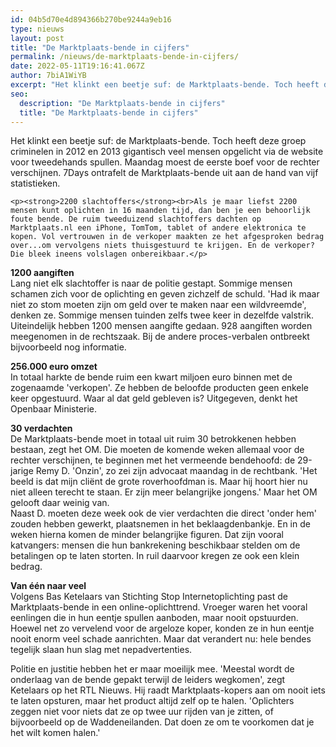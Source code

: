 ```yaml
---
id: 04b5d70e4d894366b270be9244a9eb16
type: nieuws
layout: post
title: "De Marktplaats-bende in cijfers"
permalink: /nieuws/de-marktplaats-bende-in-cijfers/
date: 2022-05-11T19:16:41.067Z
author: 7biA1WiYB
excerpt: "Het klinkt een beetje suf: de Marktplaats-bende. Toch heeft deze groep criminelen in 2012 en 2013 gigantisch veel mensen opgelicht via de website voor tweedehands spullen. Maandag moest de eerste boef voor de rechter verschijnen. 7Days ontrafelt de Marktplaats-bende uit aan de hand van vijf statistieken.  "
seo:
  description: "De Marktplaats-bende in cijfers"
  title: "De Marktplaats-bende in cijfers"
---
```

Het klinkt een beetje suf: de Marktplaats-bende. Toch heeft deze groep criminelen in 2012 en 2013 gigantisch veel mensen opgelicht via de website voor tweedehands spullen. Maandag moest de eerste boef voor de rechter verschijnen. 7Days ontrafelt de Marktplaats-bende uit aan de hand van vijf statistieken.  

    <p><strong>2200 slachtoffers</strong><br>Als je maar liefst 2200 mensen kunt oplichten in 16 maanden tijd, dan ben je een behoorlijk foute bende. De ruim tweeduizend slachtoffers dachten op Marktplaats.nl een iPhone, TomTom, tablet of andere elektronica te kopen. Vol vertrouwen in de verkoper maakten ze het afgesproken bedrag over...om vervolgens niets thuisgestuurd te krijgen. En de verkoper? Die bleek ineens volslagen onbereikbaar.</p>
<p><strong>1200 aangiften</strong><br>Lang niet elk slachtoffer is naar de politie gestapt. Sommige mensen schamen zich voor de oplichting en geven zichzelf de schuld. 'Had ik maar niet zo stom moeten zijn om geld over te maken naar een wildvreemde', denken ze. Sommige mensen tuinden zelfs twee keer in dezelfde valstrik. Uiteindelijk hebben 1200 mensen aangifte gedaan. 928 aangiften worden meegenomen in de rechtszaak. Bij de andere proces-verbalen ontbreekt bijvoorbeeld nog informatie.</p>
<p><strong>256.000 euro omzet</strong><br>In totaal harkte de bende ruim een kwart miljoen euro binnen met de zogenaamde 'verkopen'. Ze hebben de beloofde producten geen enkele keer opgestuurd. Waar al dat geld gebleven is? Uitgegeven, denkt het Openbaar Ministerie.</p>
<p><strong>30 verdachten</strong><br>De Marktplaats-bende moet in totaal uit ruim 30 betrokkenen hebben bestaan, zegt het OM. Die moeten de komende weken allemaal voor de rechter verschijnen, te beginnen met het vermeende bendehoofd: de 29-jarige Remy D. 'Onzin', zo zei zijn advocaat maandag in de rechtbank. 'Het beeld is dat mijn cliënt de grote roverhoofdman is. Maar hij hoort hier nu niet alleen terecht te staan. Er zijn meer belangrijke jongens.' Maar het OM gelooft daar weinig van.<br>Naast D. moeten deze week ook de vier verdachten die direct 'onder hem' zouden hebben gewerkt, plaatsnemen in het beklaagdenbankje. En in de weken hierna komen de minder belangrijke figuren. Dat zijn vooral katvangers: mensen die hun bankrekening beschikbaar stelden om de betalingen op te laten storten. In ruil daarvoor kregen ze ook een klein bedrag.</p>
<p><strong>Van één naar veel</strong><br>Volgens Bas Ketelaars van Stichting Stop Internetoplichting past de Marktplaats-bende in een online-oplichttrend. Vroeger waren het vooral eenlingen die in hun eentje spullen aanboden, maar nooit opstuurden. Hoewel net zo vervelend voor de argeloze koper, konden ze in hun eentje nooit enorm veel schade aanrichten. Maar dat verandert nu: hele bendes tegelijk slaan hun slag met nepadvertenties.</p>
<p>Politie en justitie hebben het er maar moeilijk mee. 'Meestal wordt de onderlaag van de bende gepakt terwijl de leiders wegkomen', zegt Ketelaars op het RTL Nieuws. Hij raadt Marktplaats-kopers aan om nooit iets te laten opsturen, maar het product altijd zelf op te halen. 'Oplichters zeggen niet voor niets dat ze op twee uur rijden van je zitten, of bijvoorbeeld op de Waddeneilanden. Dat doen ze om te voorkomen dat je het wilt komen halen.' </p>  
